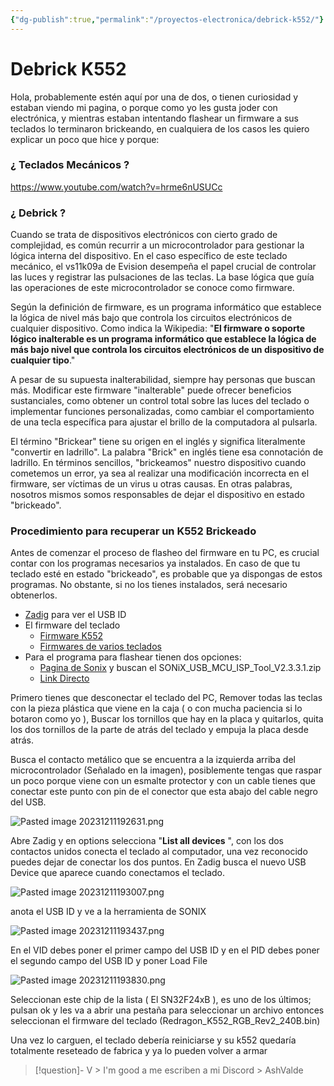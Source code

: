 ```yaml
---
{"dg-publish":true,"permalink":"/proyectos-electronica/debrick-k552/"}
---
```


# Debrick K552

Hola, probablemente estén aquí por una de dos, o tienen curiosidad y estaban viendo mi pagina, o porque como yo les gusta joder con electrónica, y mientras estaban intentando flashear un firmware a sus teclados lo terminaron brickeando, en cualquiera de los casos les quiero explicar un poco que hice y porque:
### ¿ Teclados Mecánicos ?

https://www.youtube.com/watch?v=hrme6nUSUCc
### ¿ Debrick ?

Cuando se trata de dispositivos electrónicos con cierto grado de complejidad, es común recurrir a un microcontrolador para gestionar la lógica interna del dispositivo. En el caso específico de este teclado mecánico, el vs11k09a de Evision desempeña el papel crucial de controlar las luces y registrar las pulsaciones de las teclas. La base lógica que guía las operaciones de este microcontrolador se conoce como firmware.

Según la definición de firmware, es un programa informático que establece la lógica de nivel más bajo que controla los circuitos electrónicos de cualquier dispositivo. Como indica la Wikipedia: "**El firmware o soporte lógico inalterable es un programa informático que establece la lógica de más bajo nivel que controla los circuitos electrónicos de un dispositivo de cualquier tipo**."

A pesar de su supuesta inalterabilidad, siempre hay personas que buscan más. Modificar este firmware "inalterable" puede ofrecer beneficios sustanciales, como obtener un control total sobre las luces del teclado o implementar funciones personalizadas, como cambiar el comportamiento de una tecla específica para ajustar el brillo de la computadora al pulsarla.

El término "Brickear" tiene su origen en el inglés y significa literalmente "convertir en ladrillo". La palabra "Brick" en inglés tiene esa connotación de ladrillo. En términos sencillos, "brickeamos" nuestro dispositivo cuando cometemos un error, ya sea al realizar una modificación incorrecta en el firmware, ser víctimas de un virus u otras causas. En otras palabras, nosotros mismos somos responsables de dejar el dispositivo en estado "brickeado".

### Procedimiento para recuperar un K552 Brickeado

Antes de comenzar el proceso de flasheo del firmware en tu PC, es crucial contar con los programas necesarios ya instalados. En caso de que tu teclado esté en estado "brickeado", es probable que ya dispongas de estos programas. No obstante, si no los tienes instalados, será necesario obtenerlos.

- [Zadig](https://zadig.akeo.ie) para ver el USB ID
- El firmware del teclado
	- [Firmware K552](https://github.com/SonixQMK/Mechanical-Keyboard-Database/blob/main/stockFWs/Redragon/240B/Redragon_K552_RGB_Rev2_240B.bin)
	- [Firmwares de varios teclados](https://github.com/SonixQMK/Mechanical-Keyboard-Database/blob/main/stockFWs/)
- Para el programa para flashear tienen dos opciones:
	- [Pagina de Sonix](https://www.sonix.com.tw/article-en-4336-30356) y buscan el SONiX_USB_MCU_ISP_Tool_V2.3.3.1.zip
	- [Link Directo](https://www.sonix.com.tw/files/1/F1932A4438F3645AE050007F01006657)

Primero tienes que desconectar el teclado del PC, Remover todas las teclas con la pieza plástica que viene en la caja ( o con mucha paciencia si lo botaron como yo ), Buscar los tornillos que hay en la placa y quitarlos, quita los dos tornillos de la parte de atrás del teclado y empuja la placa desde atrás.

Busca el contacto metálico que se encuentra a la izquierda arriba del microcontrolador (Señalado en la imagen), posiblemente tengas que raspar un poco porque viene con un esmalte protector y con un cable tienes que conectar este punto con pin de el conector que esta abajo del cable negro del USB.

![Pasted image 20231211192631.png](/img/user/Proyectos%20Electronica/Media/Pasted%20image%2020231211192631.png)

Abre Zadig y en options selecciona "**List all devices** ", con los dos contactos unidos conecta el teclado al computador, una vez reconocido puedes dejar de conectar los dos puntos. En Zadig busca el nuevo USB Device que aparece cuando conectamos el teclado.

![Pasted image 20231211193007.png](/img/user/Proyectos%20Electronica/Media/Pasted%20image%2020231211193007.png)

anota el USB ID y ve a la herramienta de SONIX

![Pasted image 20231211193437.png](/img/user/Proyectos%20Electronica/Media/Pasted%20image%2020231211193437.png)

En el VID debes poner el primer campo del USB ID y en el PID debes poner el segundo campo del USB  ID y poner Load File

![Pasted image 20231211193830.png](/img/user/Proyectos%20Electronica/Media/Pasted%20image%2020231211193830.png)

Seleccionan este chip de la lista ( El SN32F24xB ), es uno de los últimos; pulsan ok y les va a abrir una pestaña para seleccionar un archivo entonces seleccionan el firmware del teclado (Redragon_K552_RGB_Rev2_240B.bin)

Una vez lo carguen, el teclado debería reiniciarse y su k552 quedaría totalmente reseteado de fabrica y ya lo pueden volver a armar

> [!question]- V > I'm good
a me escriben a mi Discord > AshValde
